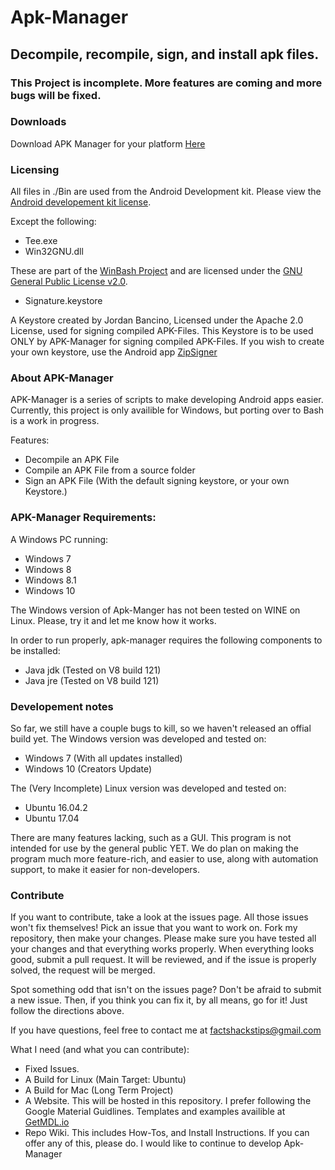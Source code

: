 # Apk-Manager
## Decompile, recompile, sign, and install apk files.

### This Project is incomplete. More features are coming and more bugs will be fixed.

### Downloads
Download APK Manager for your platform [Here](https://github.com/jordanbancino/apk-manager/tree/master/Downloads)

### Licensing
All files in ./Bin are used from the Android Development kit. Please view the [Android developement kit license](https://raw.githubusercontent.com/jordanbancino/apk-manager/master/AndroidSDKLicense.txt).

Except the following:
- Tee.exe
- Win32GNU.dll

These are part of the [WinBash Project](https://sourceforge.net/projects/win-bash/) and are licensed under the [GNU General Public License v2.0](https://www.gnu.org/licenses/old-licenses/gpl-2.0.en.html).

- Signature.keystore

A Keystore created by Jordan Bancino, Licensed under the Apache 2.0 License, used for signing compiled APK-Files. This Keystore is to be used ONLY by APK-Manager for signing compiled APK-Files. If you wish to create your own keystore, use the Android app [ZipSigner](https://play.google.com/store/apps/details?id=kellinwood.zipsigner2)


### About APK-Manager
APK-Manager is a series of scripts to make developing Android apps easier. Currently, this project is only availible for Windows, but porting over to Bash is a work in progress.

Features:
- Decompile an APK File
- Compile an APK File from a source folder
- Sign an APK File (With the default signing keystore, or your own Keystore.)


### APK-Manager Requirements:
A Windows PC running:
- Windows 7
- Windows 8
- Windows 8.1
- Windows 10

The Windows version of Apk-Manger has not been tested on WINE on Linux. Please, try it and let me know how it works.

In order to run properly, apk-manager requires the following components to be installed:
- Java jdk (Tested on V8 build 121)
- Java jre (Tested on V8 build 121)

### Developement notes
So far, we still have a couple bugs to kill, so we haven't released an offial build yet. 
The Windows version was developed and tested on:
- Windows 7 (With all updates installed)
- Windows 10 (Creators Update)

The (Very Incomplete) Linux version was developed and tested on:
- Ubuntu 16.04.2
- Ubuntu 17.04


There are many features lacking, such as a GUI. This program is not intended for use by the general public YET. We do plan on making the program much more feature-rich, and easier to use, along with automation support, to make it easier for non-developers. 

### Contribute
If you want to contribute, take a look at the issues page. All those issues won't fix themselves! Pick an issue that you want to work on. Fork my repository, then make your changes. Please make sure you have tested all your changes and that everything works properly. When everything looks good, submit a pull request. It will be reviewed, and if the issue is properly solved, the request will be merged.

Spot something odd that isn't on the issues page? Don't be afraid to submit a new issue. Then, if you think you can fix it, by all means, go for it! Just follow the directions above.

If you have questions, feel free to contact me at factshackstips@gmail.com

What I need (and what you can contribute):
- Fixed Issues.
- A Build for Linux (Main Target: Ubuntu)
- A Build for Mac (Long Term Project)
- A Website. This will be hosted in this repository. I prefer following the Google Material Guidlines. Templates and examples availible at [GetMDL.io](https://getmdl.io)
- Repo Wiki. This includes How-Tos, and Install Instructions.
If you can offer any of this, please do. I would like to continue to develop Apk-Manager
